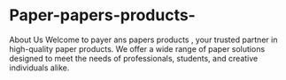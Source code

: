 # Paper-papers-products-
About Us  Welcome to payer ans papers products , your trusted partner in high-quality paper products. We offer a wide range of paper solutions designed to meet the needs of professionals, students, and creative individuals alike.
